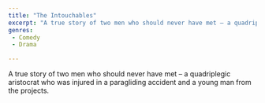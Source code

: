 ```yaml
---
title: "The Intouchables"
excerpt: "A true story of two men who should never have met – a quadriplegic aristocrat who was injured in a paragliding accident and a young man from the projects."
genres: 
 - Comedy
 - Drama

---
```


A true story of two men who should never have met – a quadriplegic aristocrat who was injured in a paragliding accident and a young man from the projects.
